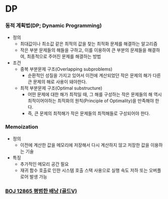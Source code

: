 
# DP

### 동적 계획법(DP; Dynamic Programming)

- 정의
    - 최대값이나 최소값 같은 최적의 값을 찾는 최적화 문제를 해결하는 알고리즘
    - 작은 부분 문제들의 해들을 구하고, 이를 이용하여 큰 부분의 문제들을 해결하여, 최종적으로 주어진 문제를 해결하는 방법
- 조건
    - 중복 부분문제 구조(Overlapping subproblems)
        - 순환적인 성질을 가지고 있어서 이전에 계산되었던 작은 문제의 해가 다른 큰 문제의 해로 사용이 돼야한다.
    - 최적 부분문제 구조(Optimal substructure)
        - 어떤 문제에 대한 해가 최적일 때, 그 해를 구성하는 작은 문제들의 해 역시 최적이어야하는 최적화의 원칙(Principle of Optimality)을 만족해야 한다.
        - 즉, 큰 문제의 최적해가 작은 문제들의 최적해들로 구성되어야 한다.

### Memoization

- 정의
    - 이전에 계산한 값을 메모리에 저장해서 다시 계산하지 않고 저장한 값을 이용하는 기술
- 특징
    - 추가적인 메모리 공간 필요
    - 재귀 함수 호출로 인한 시스템 호출 스택 사용으로 실행 속도 저하 또는 오버플로어 발생 가능

### [BOJ 12865 평범한 배낭 (골드V)](https://www.acmicpc.net/problem/12865)